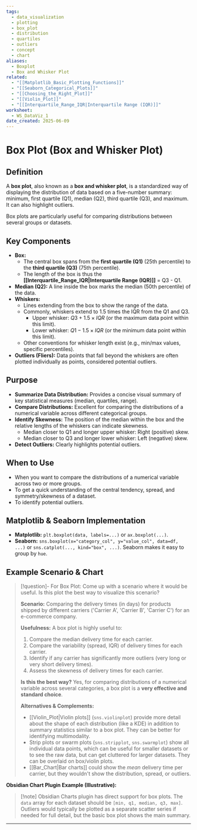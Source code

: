 ```yaml
---
tags:
  - data_visualization
  - plotting
  - box_plot
  - distribution
  - quartiles
  - outliers
  - concept
  - chart
aliases:
  - Boxplot
  - Box and Whisker Plot
related:
  - "[[Matplotlib_Basic_Plotting_Functions]]"
  - "[[Seaborn_Categorical_Plots]]"
  - "[[Choosing_the_Right_Plot]]"
  - "[[Violin_Plot]]"
  - "[[Interquartile_Range_IQR|Interquartile Range (IQR)]]"
worksheet:
  - WS_DataViz_1
date_created: 2025-06-09
---
```

# Box Plot (Box and Whisker Plot)

## Definition
A **box plot**, also known as a **box and whisker plot**, is a standardized way of displaying the distribution of data based on a five-number summary: minimum, first quartile (Q1), median (Q2), third quartile (Q3), and maximum. It can also highlight outliers.

Box plots are particularly useful for comparing distributions between several groups or datasets.

## Key Components
-   **Box:**
    -   The central box spans from the **first quartile (Q1)** (25th percentile) to the **third quartile (Q3)** (75th percentile).
    -   The length of the box is thus the **[[Interquartile_Range_IQR|Interquartile Range (IQR)]]** = Q3 - Q1.
-   **Median (Q2):** A line inside the box marks the median (50th percentile) of the data.
-   **Whiskers:**
    -   Lines extending from the box to show the range of the data.
    -   Commonly, whiskers extend to 1.5 times the IQR from the Q1 and Q3.
        -   Upper whisker: $Q3 + 1.5 \times IQR$ (or the maximum data point within this limit).
        -   Lower whisker: $Q1 - 1.5 \times IQR$ (or the minimum data point within this limit).
    -   Other conventions for whisker length exist (e.g., min/max values, specific percentiles).
-   **Outliers (Fliers):** Data points that fall beyond the whiskers are often plotted individually as points, considered potential outliers.

## Purpose
-   **Summarize Data Distribution:** Provides a concise visual summary of key statistical measures (median, quartiles, range).
-   **Compare Distributions:** Excellent for comparing the distributions of a numerical variable across different categorical groups.
-   **Identify Skewness:** The position of the median within the box and the relative lengths of the whiskers can indicate skewness.
    -   Median closer to Q1 and longer upper whisker: Right (positive) skew.
    -   Median closer to Q3 and longer lower whisker: Left (negative) skew.
-   **Detect Outliers:** Clearly highlights potential outliers.

## When to Use
-   When you want to compare the distributions of a numerical variable across two or more groups.
-   To get a quick understanding of the central tendency, spread, and symmetry/skewness of a dataset.
-   To identify potential outliers.

## Matplotlib & Seaborn Implementation
-   **Matplotlib:** `plt.boxplot(data, labels=...)` or `ax.boxplot(...)`.
-   **Seaborn:** `sns.boxplot(x="category_col", y="value_col", data=df, ...)` or `sns.catplot(..., kind="box", ...)`. Seaborn makes it easy to group by `hue`.

## Example Scenario & Chart
>[!question]- For Box Plot: Come up with a scenario where it would be useful. Is this plot the best way to visualize this scenario?
>
>**Scenario:** Comparing the delivery times (in days) for products shipped by different carriers ('Carrier A', 'Carrier B', 'Carrier C') for an e-commerce company.
>
>**Usefulness:** A box plot is highly useful to:
>1.  Compare the median delivery time for each carrier.
>2.  Compare the variability (spread, IQR) of delivery times for each carrier.
>3.  Identify if any carrier has significantly more outliers (very long or very short delivery times).
>4.  Assess the skewness of delivery times for each carrier.
>
>**Is this the best way?**
>Yes, for comparing distributions of a numerical variable across several categories, a box plot is a **very effective and standard choice**.
>
>**Alternatives & Complements:**
>-   [[Violin_Plot|Violin plots]] (`sns.violinplot`) provide more detail about the shape of each distribution (like a KDE) in addition to summary statistics similar to a box plot. They can be better for identifying multimodality.
>-   Strip plots or swarm plots (`sns.stripplot`, `sns.swarmplot`) show all individual data points, which can be useful for smaller datasets or to see the raw data, but can get cluttered for larger datasets. They can be overlaid on box/violin plots.
>-   [[Bar_Chart|Bar charts]] could show the *mean* delivery time per carrier, but they wouldn't show the distribution, spread, or outliers.

**Obsidian Chart Plugin Example (Illustrative):**
> [!note] Obsidian Charts plugin has direct support for box plots. The `data` array for each dataset should be `[min, q1, median, q3, max]`. Outliers would typically be plotted as a separate scatter series if needed for full detail, but the basic box plot shows the main summary.

---
